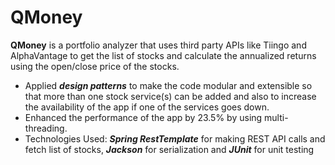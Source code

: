 # QMoney

**QMoney**  is a portfolio analyzer that uses third party APIs like Tiingo and AlphaVantage to get the list of stocks and
calculate the annualized returns using the open/close price of the stocks.
- Applied ***design patterns*** to make the code modular and extensible so that more than one stock service(s) can be added
and also to increase the availability of the app if one of the services goes down.
- Enhanced the performance of the app by 23.5% by using multi-threading.
- Technologies Used: ***Spring RestTemplate*** for making REST API calls and fetch list of stocks, ***Jackson*** for serialization and
***JUnit*** for unit testing
